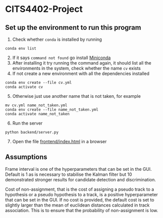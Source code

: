 # CITS4402-Project
## Set up the environment to run this program
1. Check whether `conda` is installed by running
```
conda env list
```
2. If it says `command not found` go install [Miniconda](https://docs.conda.io/en/latest/miniconda.html)
3. After installing it try running the command again, it should list all the environments in the system, check whether the name `cv` exists
4. If not create a new environment with all the dependencies installed
```
conda env create --file cv.yml
conda activate cv
```
5. Otherwise just use another name that is not taken, for example
```
mv cv.yml name_not_taken.yml
conda env create --file name_not_taken.yml
conda activate name_not_taken
```
6. Run the server
```
python backend/server.py
```
7. Open the file [frontend/index.html](frontend/index.html) in a browser

## Assumptions
Frame interval is one of the hyperparameters that can be set in the GUI. Default is 1 as is necessary to stabilise the Kalman filter but 10 demonstrated stronger results for candidate detection and discrimination.

Cost of non-assignment, that is the cost of assigning a pseudo track to a hypothesis or a pseudo hypothesis to a track, is a positive hyperparameter that can be set in the GUI. If no cost is provided, the default cost is set to slightly larger than the mean of euclidean distances calculated in track association. This is to ensure that the probability of non-assignment is low.
